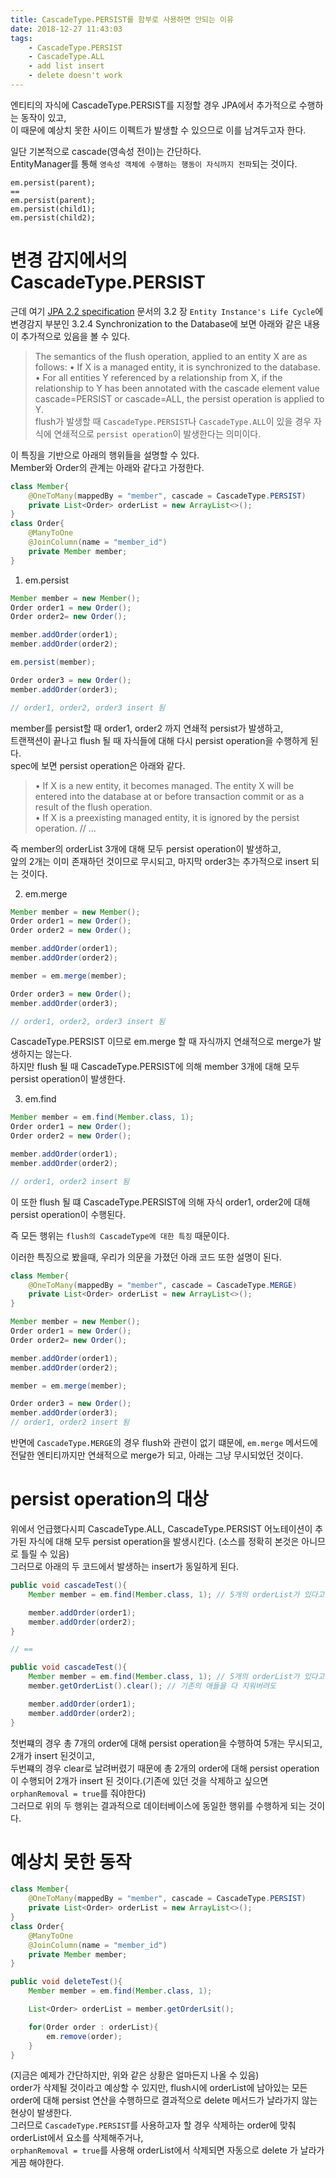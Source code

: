 ```yaml
---
title: CascadeType.PERSIST를 함부로 사용하면 안되는 이유
date: 2018-12-27 11:43:03
tags:
    - CascadeType.PERSIST
    - CascadeType.ALL
    - add list insert
    - delete doesn't work
---
```


엔티티의 자식에 CascadeType.PERSIST를 지정할 경우 JPA에서 추가적으로 수행하는 동작이 있고,  
이 때문에 예상치 못한 사이드 이펙트가 발생할 수 있으므로 이를 남겨두고자 한다.  

일단 기본적으로 cascade(영속성 전이)는 간단하다.  
EntityManager를 통해 `영속성 객체에 수행하는 행동이 자식까지 전파`되는 것이다.    

```
em.persist(parent);
==
em.persist(parent);
em.persist(child1);
em.persist(child2);
```

# 변경 감지에서의 CascadeType.PERSIST
근데 여기 [JPA 2.2 specification](https://download.oracle.com/otndocs/jcp/persistence-2_2-mrel-eval-spec/index.html) 문서의 3.2 장 `Entity Instance's Life Cycle`에
변경감지 부분인 3.2.4 Synchronization to the Database에 보면 아래와 같은 내용이 추가적으로 있음을 볼 수 있다.  

> The semantics of the flush operation, applied to an entity X are as follows:
> • If X is a managed entity, it is synchronized to the database.
> • For all entities Y referenced by a relationship from X, if the relationship to Y has been annotated with the cascade element value cascade=PERSIST or cascade=ALL, the persist operation is applied to Y.  
flush가 발생할 때 `CascadeType.PERSIST`나 `CascadeType.ALL`이 있을 경우 자식에 연쇄적으로 `persist operation`이 발생한다는 의미이다.  

이 특징을 기반으로 아래의 행위들을 설명할 수 있다.  
Member와 Order의 관계는 아래와 같다고 가정한다.  
```java
class Member{
    @OneToMany(mappedBy = "member", cascade = CascadeType.PERSIST)
    private List<Order> orderList = new ArrayList<>();
}
class Order{
    @ManyToOne
    @JoinColumn(name = "member_id")
    private Member member;
}
```

1. em.persist  

```java
Member member = new Member();
Order order1 = new Order();
Order order2= new Order();

member.addOrder(order1);
member.addOrder(order2);

em.persist(member);

Order order3 = new Order();
member.addOrder(order3);

// order1, order2, order3 insert 됨
```

member를 persist할 때 order1, order2 까지 연쇄적 persist가 발생하고,  
트랜잭션이 끝나고 flush 될 때 자식들에 대해 다시 persist operation을 수행하게 된다.  
spec에 보면 persist operation은 아래와 같다.  
> • If X is a new entity, it becomes managed. The entity X will be entered into the database at or before transaction commit or as a result of the flush operation.  
> • If X is a preexisting managed entity, it is ignored by the persist operation. // ...  

즉 member의 orderList 3개에 대해 모두 persist operation이 발생하고,  
앞의 2개는 이미 존재하던 것이므로 무시되고, 마지막 order3는 추가적으로 insert 되는 것이다.  

2. em.merge  

```java
Member member = new Member();
Order order1 = new Order();
Order order2 = new Order();

member.addOrder(order1);
member.addOrder(order2);

member = em.merge(member);

Order order3 = new Order();
member.addOrder(order3);

// order1, order2, order3 insert 됨
```

CascadeType.PERSIST 이므로 em.merge 할 때 자식까지 연쇄적으로 merge가 발생하지는 않는다.  
하지만 flush 될 때 CascadeType.PERSIST에 의해 member 3개에 대해 모두 persist operation이 발생한다.  

3. em.find  

```java
Member member = em.find(Member.class, 1);
Order order1 = new Order();
Order order2 = new Order();

member.addOrder(order1);
member.addOrder(order2);

// order1, order2 insert 됨
```

이 또한 flush 될 떄 CascadeType.PERSIST에 의해 자식 order1, order2에 대해 persist operation이 수행된다.  

즉 모든 행위는 `flush의 CascadeType에 대한 특징` 때문이다.  

이러한 특징으로 봤을때, 우리가 의문을 가졌던 아래 코드 또한 설명이 된다.  

```java
class Member{
    @OneToMany(mappedBy = "member", cascade = CascadeType.MERGE)
    private List<Order> orderList = new ArrayList<>();
}

Member member = new Member();
Order order1 = new Order();
Order order2= new Order();

member.addOrder(order1);
member.addOrder(order2);

member = em.merge(member);

Order order3 = new Order();
member.addOrder(order3); 
// order1, order2 insert 됨
```

반면에 `CascadeType.MERGE`의 경우 flush와 관련이 없기 떄문에, `em.merge` 메서드에 전달한 엔티티까지만 연쇄적으로 merge가 되고, 아래는 그냥 무시되었던 것이다.  

# persist operation의 대상  
위에서 언급했다시피 CascadeType.ALL, CascadeType.PERSIST 어노테이션이 추가된 자식에 대해 모두 persist operation을 발생시킨다. (소스를 정확히 본것은 아니므로 틀릴 수 있음)  
그러므로 아래의 두 코드에서 발생하는 insert가 동일하게 된다.  

```java
public void cascadeTest(){
    Member member = em.find(Member.class, 1); // 5개의 orderList가 있다고 가정

    member.addOrder(order1);
    member.addOrder(order2);
}

// ==

public void cascadeTest(){
    Member member = em.find(Member.class, 1); // 5개의 orderList가 있다고 가정
    member.getOrderList().clear(); // 기존의 애들을 다 지워버려도

    member.addOrder(order1);
    member.addOrder(order2);
}
```

첫번쨰의 경우 총 7개의 order에 대해 persist operation을 수행하여 5개는 무시되고, 2개가 insert 된것이고,  
두번쨰의 경우 clear로 날려버렸기 때문에 총 2개의 order에 대해 persist operation이 수행되어 2개가 insert 된 것이다.(기존에 있던 것을 삭제하고 싶으면 `orphanRemoval = true`를 줘야한다)  
그러므로 위의 두 행위는 결과적으로 데이터베이스에 동일한 행위를 수행하게 되는 것이다.  

# 예상치 못한 동작  
```java
class Member{
    @OneToMany(mappedBy = "member", cascade = CascadeType.PERSIST)
    private List<Order> orderList = new ArrayList<>();
}
class Order{
    @ManyToOne
    @JoinColumn(name = "member_id")
    private Member member;
}

public void deleteTest(){
    Member member = em.find(Member.class, 1);

    List<Order> orderList = member.getOrderLsit();

    for(Order order : orderList){
        em.remove(order);
    }
}
```

(지금은 예제가 간단하지만, 위와 같은 상황은 얼마든지 나올 수 있음)  
order가 삭제될 것이라고 예상할 수 있지만, flush시에 orderList에 남아있는 모든 order에 대해 persist 연산을 수행하므로 결과적으로 delete 메서드가 날라가지 않는 현상이 발생한다.  
그러므로 `CascadeType.PERSIST`를 사용하고자 할 경우 삭제하는 order에 맞춰 orderList에서 요소를 삭제해주거나,  
`orphanRemoval = true`를 사용해 orderList에서 삭제되면 자동으로 delete 가 날라가게끔 해야한다. 

<!-- more -->